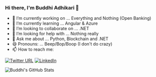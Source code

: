 ### Hi there, I'm Buddhi Adhikari 👋

- 🔭 I’m currently working on ... Everything and Nothing (Open Banking)
- 🌱 I’m currently learning ... Angular & Azure
- 👯 I’m looking to collaborate on ... .NET
- 🤔 I’m looking for help with ... Nothing really
- 💬 Ask me about ... Python, Blockchain and .NET
- 😄 Pronouns: ... Beep/Bop/Boop (I don't do crazy)
- 📫 How to reach me: 

[![Twitter URL](https://img.shields.io/twitter/url?color=skyblue&label=Twitter&logo=Twitter&style=for-the-badge&url=https%3A%2F%2Ftwitter.com%2Fbuddhiadikari2)](https://twitter.com/buddhiadikari2)
[![LinkedIn](https://img.shields.io/badge/-LINKEDIN-0077B5?style=for-the-badge&logo=linkedin&logoColor=white)](https://www.linkedin.com/in/buddhi-adhikari/)


![Buddhi's GitHub Stats](https://github-readme-stats.vercel.app/api?username=LordDraagonLive&show_icons=true)
